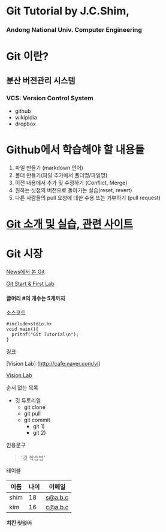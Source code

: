 # Git Tutorial by J.C.Shim,
### Andong National Univ. Computer Engineering

# Git 이란?  
## 분산 버전관리 시스템 
### VCS: Version Control System
* github
* wikipidia
* dropbox

#  Github에서 학습해야 할 내용들
1. 파일 만들기 (markdown 언어)
2. 폴더 만들기(파일 추가에서 폴더명/파일명)
3. 이전 내용에서 추가 및 수정하기 (Conflict, Merge)
4. 원하는 싯점의 버전으로 돌아가는 실습(reset, revert)
5. 다른 사람들의 pull 요청에 대한 수용 또는 거부하기 (pull request)

# [Git 소개 및 실습, 관련 사이트](https://cafe.naver.com/whatisc/2401)

# Git 시장
[News에서 본 Git](http://kossa.kr/xe/link2/2015052)

[Git Start & First Lab](https://github.com/jcshim/Git-Tutorial/blob/master/git-start.md)

#### 글머리 #의 개수는 5개까지

소스코드 

``` C언어
#include<stdio.h>
void main(){
  pritnf("Git Tutorial\n");
}
```

링크 

[Vision Lab]  (http://cafe.naver.com/vl)

[Vision Lab](http://cafe.naver.com/vl)

순서 없는 목록
* 깃 튜토리얼
  * git clone
  * git pull
  * git commit
    * git 1)
    * git 2)
    
    
인용문구

> '깃 학습법'

테이블

이름|나이|이메일
----|--|----|
shim|18|s@a.b.c|
kim|16|c@a.b.c|

**치킨**
~~맛없어~~

